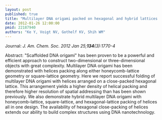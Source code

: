 ```yaml
---
layout: post
published: true
title: "Multilayer DNA origami packed on hexagonal and hybrid lattices."
date: 2012-01-26 12:00:00
pmid: 22187940
authors: "Ke Y, Voigt NV, Gothelf KV, Shih WM"
---
```


Journal: *J. Am. Chem. Soc. 2012 Jan 25;**134**(3):1770-4*

Abstract: "Scaffolded DNA origami" has been proven to be a powerful and efficient approach to construct two-dimensional or three-dimensional objects with great complexity. Multilayer DNA origami has been demonstrated with helices packing along either honeycomb-lattice geometry or square-lattice geometry. Here we report successful folding of multilayer DNA origami with helices arranged on a close-packed hexagonal lattice. This arrangement yields a higher density of helical packing and therefore higher resolution of spatial addressing than has been shown previously. We also demonstrate hybrid multilayer DNA origami with honeycomb-lattice, square-lattice, and hexagonal-lattice packing of helices all in one design. The availability of hexagonal close-packing of helices extends our ability to build complex structures using DNA nanotechnology.

